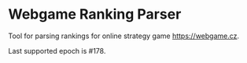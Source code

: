 # Webgame Ranking Parser

Tool for parsing rankings for online strategy game https://webgame.cz.

Last supported epoch is #178.
